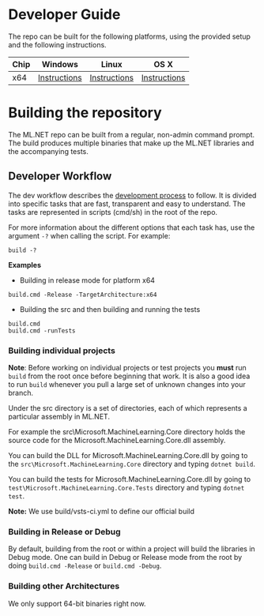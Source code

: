 Developer Guide
===============

The repo can be built for the following platforms, using the provided setup and the following instructions.

| Chip  | Windows | Linux | OS X |
| :---- | :-----: | :---: | :--: |
| x64   | [Instructions](../building/windows-instructions.md) | [Instructions](../building/unix-instructions.md) | [Instructions](../building/unix-instructions.md) |


Building the repository
=======================

The ML.NET repo can be built from a regular, non-admin command prompt. The build produces multiple binaries that make up the ML.NET libraries and the accompanying tests.

Developer Workflow
------------------
The dev workflow describes the [development process](https://github.com/dotnet/buildtools/blob/master/Documentation/Dev-workflow.md) to follow. It is divided into specific tasks that are fast, transparent and easy to understand.
The tasks are represented in scripts (cmd/sh) in the root of the repo.

For more information about the different options that each task has, use the argument `-?` when calling the script.  For example:
```
build -?
```

**Examples**

- Building in release mode for platform x64
```
build.cmd -Release -TargetArchitecture:x64
```

- Building the src and then building and running the tests
```
build.cmd
build.cmd -runTests
```

### Building individual projects

**Note**: Before working on individual projects or test projects you **must** run `build` from the root once before beginning that work. It is also a good idea to run `build` whenever you pull a large set of unknown changes into your branch.

Under the src directory is a set of directories, each of which represents a particular assembly in ML.NET.  

For example the src\Microsoft.MachineLearning.Core directory holds the source code for the Microsoft.MachineLearning.Core.dll assembly.

You can build the DLL for Microsoft.MachineLearning.Core.dll by going to the `src\Microsoft.MachineLearning.Core` directory and typing `dotnet build`.

You can build the tests for Microsoft.MachineLearning.Core.dll by going to
`test\Microsoft.MachineLearning.Core.Tests` directory and typing `dotnet test`.

**Note:** We use build/vsts-ci.yml to define our official build

### Building in Release or Debug

By default, building from the root or within a project will build the libraries in Debug mode.
One can build in Debug or Release mode from the root by doing `build.cmd -Release` or `build.cmd -Debug`.

### Building other Architectures

We only support 64-bit binaries right now.